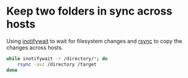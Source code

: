 # Keep two folders in sync across hosts

Using [inotifywait](https://linux.die.net/man/1/inotifywait) to wait for filesystem changes and [rsync](https://linux.die.net/man/1/rsync) to copy the changes across hosts.

```bash
while inotifywait -r /directory/*; do
    rsync -avz /directory /target
done
```
